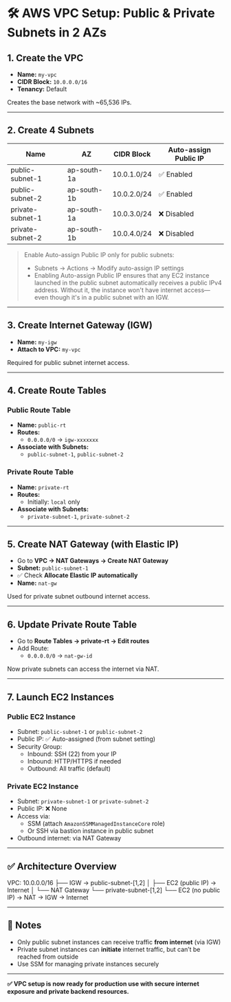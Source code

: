 # 🛠️ AWS VPC Setup: Public & Private Subnets in 2 AZs

## 1. Create the VPC

- **Name:** `my-vpc`
- **CIDR Block:** `10.0.0.0/16`
- **Tenancy:** Default

Creates the base network with ~65,536 IPs.

---

## 2. Create 4 Subnets

| Name              | AZ           | CIDR Block    | Auto-assign Public IP |
|------------------|--------------|---------------|------------------------|
| public-subnet-1  | ap-south-1a  | 10.0.1.0/24   | ✅ Enabled             |
| public-subnet-2  | ap-south-1b  | 10.0.2.0/24   | ✅ Enabled             |
| private-subnet-1 | ap-south-1a  | 10.0.3.0/24   | ❌ Disabled            |
| private-subnet-2 | ap-south-1b  | 10.0.4.0/24   | ❌ Disabled            |

> Enable Auto-assign Public IP only for public subnets:
> - Subnets → Actions → Modify auto-assign IP settings
> - Enabling Auto-assign Public IP ensures that any EC2 instance launched in the public subnet automatically receives a public IPv4 address. Without it, the instance won't have internet access—even though it's in a public subnet with an IGW.

---

## 3. Create Internet Gateway (IGW)

- **Name:** `my-igw`
- **Attach to VPC:** `my-vpc`

Required for public subnet internet access.

---

## 4. Create Route Tables

### Public Route Table

- **Name:** `public-rt`
- **Routes:**
  - `0.0.0.0/0` → `igw-xxxxxxx`
- **Associate with Subnets:**
  - `public-subnet-1`, `public-subnet-2`

### Private Route Table

- **Name:** `private-rt`
- **Routes:**
  - Initially: `local` only
- **Associate with Subnets:**
  - `private-subnet-1`, `private-subnet-2`

---

## 5. Create NAT Gateway (with Elastic IP)

- Go to **VPC → NAT Gateways → Create NAT Gateway**
- **Subnet:** `public-subnet-1`
- ✅ Check **Allocate Elastic IP automatically**
- **Name:** `nat-gw`

Used for private subnet outbound internet access.

---

## 6. Update Private Route Table

- Go to **Route Tables → private-rt → Edit routes**
- Add Route:
  - `0.0.0.0/0` → `nat-gw-id`

Now private subnets can access the internet via NAT.

---

## 7. Launch EC2 Instances

### Public EC2 Instance

- Subnet: `public-subnet-1` or `public-subnet-2`
- Public IP: ✅ Auto-assigned (from subnet setting)
- Security Group:
  - Inbound: SSH (22) from your IP
  - Inbound: HTTP/HTTPS if needed
  - Outbound: All traffic (default)

### Private EC2 Instance

- Subnet: `private-subnet-1` or `private-subnet-2`
- Public IP: ❌ None
- Access via:
  - SSM (attach `AmazonSSMManagedInstanceCore` role)
  - Or SSH via bastion instance in public subnet
- Outbound internet: via NAT Gateway

---

## ✅ Architecture Overview

VPC: 10.0.0.0/16
├── IGW → public-subnet-[1,2]
│   ├── EC2 (public IP) → Internet
│   └── NAT Gateway
└── private-subnet-[1,2]
    └── EC2 (no public IP) → NAT → IGW → Internet


---

## 🔐 Notes

- Only public subnet instances can receive traffic **from internet** (via IGW)
- Private subnet instances can **initiate** internet traffic, but can’t be reached from outside
- Use SSM for managing private instances securely

---

**✅ VPC setup is now ready for production use with secure internet exposure and private backend resources.**

